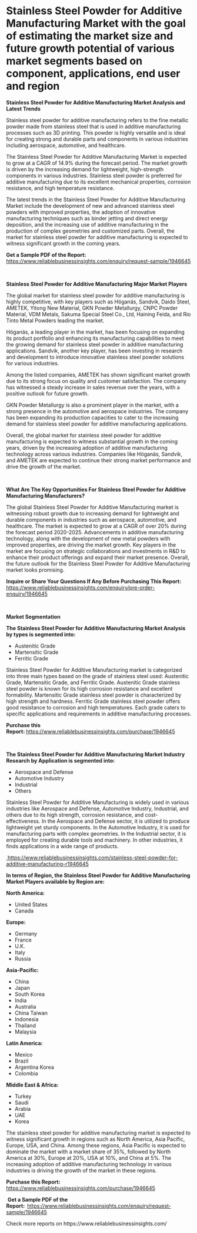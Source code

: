 <p><h1>Stainless Steel Powder for Additive Manufacturing Market with the goal of estimating the market size and future growth potential of various market segments based on component, applications, end user and region</h1></p><p><strong>Stainless Steel Powder for Additive Manufacturing Market Analysis and Latest Trends</strong></p>
<p><p>Stainless steel powder for additive manufacturing refers to the fine metallic powder made from stainless steel that is used in additive manufacturing processes such as 3D printing. This powder is highly versatile and is ideal for creating strong and durable parts and components in various industries including aerospace, automotive, and healthcare.</p><p>The Stainless Steel Powder for Additive Manufacturing Market is expected to grow at a CAGR of 14.9% during the forecast period. The market growth is driven by the increasing demand for lightweight, high-strength components in various industries. Stainless steel powder is preferred for additive manufacturing due to its excellent mechanical properties, corrosion resistance, and high temperature resistance.</p><p>The latest trends in the Stainless Steel Powder for Additive Manufacturing Market include the development of new and advanced stainless steel powders with improved properties, the adoption of innovative manufacturing techniques such as binder jetting and direct energy deposition, and the increasing use of additive manufacturing in the production of complex geometries and customized parts. Overall, the market for stainless steel powder for additive manufacturing is expected to witness significant growth in the coming years.</p></p>
<p><strong>Get a Sample PDF of the Report:&nbsp;</strong> <a href="https://www.reliablebusinessinsights.com/enquiry/request-sample/1946645">https://www.reliablebusinessinsights.com/enquiry/request-sample/1946645</a></p>
<p>&nbsp;</p>
<p><strong>Stainless Steel Powder for Additive Manufacturing Major Market Players</strong></p>
<p><p>The global market for stainless steel powder for additive manufacturing is highly competitive, with key players such as Höganäs, Sandvik, Daido Steel, AMETEK, Yitong New Material, GKN Powder Metallurgy, CNPC Powder Material, VDM Metals, Sakuma Special Steel Co., Ltd, Haining Feida, and Rio Tinto Metal Powders leading the market.</p><p>Höganäs, a leading player in the market, has been focusing on expanding its product portfolio and enhancing its manufacturing capabilities to meet the growing demand for stainless steel powder in additive manufacturing applications. Sandvik, another key player, has been investing in research and development to introduce innovative stainless steel powder solutions for various industries.</p><p>Among the listed companies, AMETEK has shown significant market growth due to its strong focus on quality and customer satisfaction. The company has witnessed a steady increase in sales revenue over the years, with a positive outlook for future growth.</p><p>GKN Powder Metallurgy is also a prominent player in the market, with a strong presence in the automotive and aerospace industries. The company has been expanding its production capacities to cater to the increasing demand for stainless steel powder for additive manufacturing applications.</p><p>Overall, the global market for stainless steel powder for additive manufacturing is expected to witness substantial growth in the coming years, driven by the increasing adoption of additive manufacturing technology across various industries. Companies like Höganäs, Sandvik, and AMETEK are expected to continue their strong market performance and drive the growth of the market.</p></p>
<p>&nbsp;</p>
<p><strong>What Are The Key Opportunities For Stainless Steel Powder for Additive Manufacturing Manufacturers?</strong></p>
<p><p>The global Stainless Steel Powder for Additive Manufacturing market is witnessing robust growth due to increasing demand for lightweight and durable components in industries such as aerospace, automotive, and healthcare. The market is expected to grow at a CAGR of over 20% during the forecast period 2020-2025. Advancements in additive manufacturing technology, along with the development of new metal powders with improved properties, are driving the market growth. Key players in the market are focusing on strategic collaborations and investments in R&D to enhance their product offerings and expand their market presence. Overall, the future outlook for the Stainless Steel Powder for Additive Manufacturing market looks promising.</p></p>
<p><strong>Inquire or Share Your Questions If Any Before Purchasing This Report:</strong> <a href="https://www.reliablebusinessinsights.com/enquiry/pre-order-enquiry/1946645">https://www.reliablebusinessinsights.com/enquiry/pre-order-enquiry/1946645</a></p>
<p>&nbsp;</p>
<p><strong>Market Segmentation</strong></p>
<p><strong>The Stainless Steel Powder for Additive Manufacturing Market Analysis by types is segmented into:</strong></p>
<p><ul><li>Austenitic Grade</li><li>Martensitic Grade</li><li>Ferritic Grade</li></ul></p>
<p><p>Stainless Steel Powder for Additive Manufacturing market is categorized into three main types based on the grade of stainless steel used: Austenitic Grade, Martensitic Grade, and Ferritic Grade. Austenitic Grade stainless steel powder is known for its high corrosion resistance and excellent formability. Martensitic Grade stainless steel powder is characterized by high strength and hardness. Ferritic Grade stainless steel powder offers good resistance to corrosion and high temperatures. Each grade caters to specific applications and requirements in additive manufacturing processes.</p></p>
<p><strong>Purchase this Report:&nbsp;</strong><a href="https://www.reliablebusinessinsights.com/purchase/1946645">https://www.reliablebusinessinsights.com/purchase/1946645</a></p>
<p>&nbsp;</p>
<p><strong>The Stainless Steel Powder for Additive Manufacturing Market Industry Research by Application is segmented into:</strong></p>
<p><ul><li>Aerospace and Defense</li><li>Automotive Industry</li><li>Industrial</li><li>Others</li></ul></p>
<p><p>Stainless Steel Powder for Additive Manufacturing is widely used in various industries like Aerospace and Defense, Automotive Industry, Industrial, and others due to its high strength, corrosion resistance, and cost-effectiveness. In the Aerospace and Defense sector, it is utilized to produce lightweight yet sturdy components. In the Automotive Industry, it is used for manufacturing parts with complex geometries. In the Industrial sector, it is employed for creating durable tools and machinery. In other industries, it finds applications in a wide range of products.</p></p>
<p><a href="https://www.reliablebusinessinsights.com/stainless-steel-powder-for-additive-manufacturing-r1946645">&nbsp;https://www.reliablebusinessinsights.com/stainless-steel-powder-for-additive-manufacturing-r1946645</a></p>
<p><strong>In terms of Region, the Stainless Steel Powder for Additive Manufacturing Market Players available by Region are:</strong></p>
<p>
    <p> <strong> North America: </strong>
        <ul>
            <li>United States</li>
            <li>Canada</li>
        </ul>
        </p> 
    <p> <strong> Europe: </strong>
        <ul>
            <li>Germany</li>
            <li>France</li>
            <li>U.K.</li>
            <li>Italy</li>
            <li>Russia</li>
        </ul>
        </p> 
    <p> <strong> Asia-Pacific: </strong>
        <ul>
            <li>China</li>
            <li>Japan</li>
            <li>South Korea</li>
            <li>India</li>
            <li>Australia</li>
            <li>China Taiwan</li>
            <li>Indonesia</li>
            <li>Thailand</li>
            <li>Malaysia</li>
        </ul>
        </p> 
    <p> <strong> Latin America: </strong>
        <ul>
            <li>Mexico</li>
            <li>Brazil</li>
            <li>Argentina Korea</li>
            <li>Colombia</li>
        </ul>
        </p> 
    <p> <strong> Middle East & Africa: </strong>
        <ul>
            <li>Turkey</li>
            <li>Saudi</li>
            <li>Arabia</li>
            <li>UAE</li>
            <li>Korea</li>
        </ul>
    </p>
    </p>
<p><p>The stainless steel powder for additive manufacturing market is expected to witness significant growth in regions such as North America, Asia Pacific, Europe, USA, and China. Among these regions, Asia Pacific is expected to dominate the market with a market share of 35%, followed by North America at 30%, Europe at 20%, USA at 10%, and China at 5%. The increasing adoption of additive manufacturing technology in various industries is driving the growth of the market in these regions.</p></p>
<p><strong>Purchase this Report: </strong><a href="https://www.reliablebusinessinsights.com/purchase/1946645">https://www.reliablebusinessinsights.com/purchase/1946645</a></p>
<p>&nbsp;<strong>Get a Sample PDF of the Report:&nbsp;&nbsp;</strong><a href="https://www.reliablebusinessinsights.com/enquiry/request-sample/1946645">https://www.reliablebusinessinsights.com/enquiry/request-sample/1946645</a></p>
<p><strong></strong></p>
<p>Check more reports on https://www.reliablebusinessinsights.com/</p>